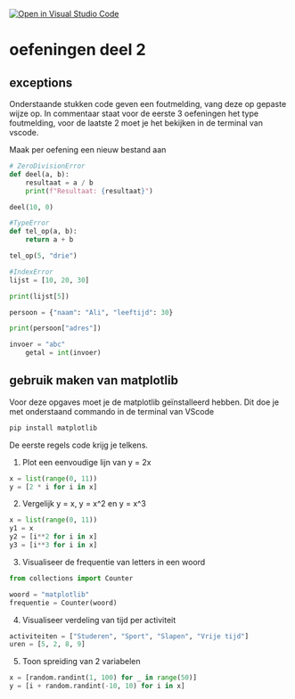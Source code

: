 [![Open in Visual Studio Code](https://classroom.github.com/assets/open-in-vscode-2e0aaae1b6195c2367325f4f02e2d04e9abb55f0b24a779b69b11b9e10269abc.svg)](https://classroom.github.com/online_ide?assignment_repo_id=20271841&assignment_repo_type=AssignmentRepo)
# oefeningen deel 2

## exceptions

Onderstaande stukken code geven een foutmelding, vang deze op gepaste wijze op.
In commentaar staat voor de eerste 3 oefeningen het type foutmelding, voor de laatste 2 moet je het bekijken in de terminal van vscode.

Maak per oefening een nieuw bestand aan

```python
# ZeroDivisionError
def deel(a, b):
    resultaat = a / b
    print(f"Resultaat: {resultaat}")

deel(10, 0)
```

```python
#TypeError
def tel_op(a, b):
    return a + b

tel_op(5, "drie")
```

```python
#IndexError
lijst = [10, 20, 30]

print(lijst[5])

```

```python
persoon = {"naam": "Ali", "leeftijd": 30}

print(persoon["adres"])

```

```python
invoer = "abc"
    getal = int(invoer)

```

## gebruik maken van matplotlib

Voor deze opgaves moet je de matplotlib geïnstalleerd hebben. Dit doe je met onderstaand commando in de terminal van VScode

```cmd
pip install matplotlib
```

De eerste regels code krijg je telkens.

1. Plot een eenvoudige lijn van y = 2x

```python
x = list(range(0, 11))
y = [2 * i for i in x]
```

2. Vergelijk y = x, y = x^2 en y = x^3

```python
x = list(range(0, 11))
y1 = x
y2 = [i**2 for i in x]
y3 = [i**3 for i in x]
```

3. Visualiseer de frequentie van letters in een woord

```python
from collections import Counter

woord = "matplotlib"
frequentie = Counter(woord)
```

4. Visualiseer verdeling van tijd per activiteit

```python
activiteiten = ["Studeren", "Sport", "Slapen", "Vrije tijd"]
uren = [5, 2, 8, 9]
```

5. Toon spreiding van 2 variabelen

```python
x = [random.randint(1, 100) for _ in range(50)]
y = [i + random.randint(-10, 10) for i in x]
```
